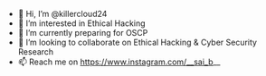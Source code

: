 - 👋 Hi, I’m @killercloud24
- 👀 I’m interested in Ethical Hacking
- 🌱 I’m currently preparing for OSCP 
- 💞️ I’m looking to collaborate on Ethical Hacking & Cyber Security Research
- 📫 Reach me on https://www.instagram.com/__sai_b__

<!---
killercloud24/killercloud24 is a ✨ special ✨ repository because its `README.md` (this file) appears on your GitHub profile.
You can click the Preview link to take a look at your changes.
--->
